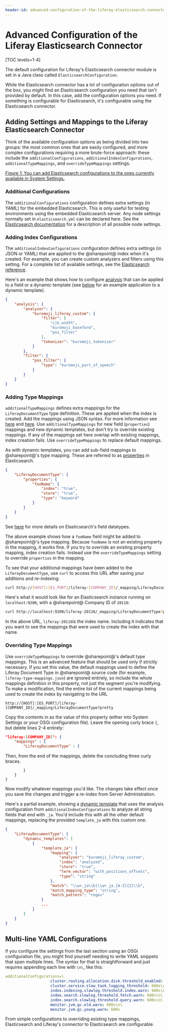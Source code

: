 ```yaml
---
header-id: advanced-configuration-of-the-liferay-elasticsearch-connector
---
```


# Advanced Configuration of the Liferay Elasticsearch Connector

[TOC levels=1-4]

The default configuration for Liferay's Elasticsearch connector module is set
in a Java class called `ElasticsearchConfiguration`.

While the Elasticsearch connector has a lot of configuration options out of the
box, you might find an Elasticsearch configuration you need that isn't provided
by default. In this case, add the configuration options you need. If something
is configurable for Elasticsearch, it's configurable using the Elasticsearch
connector.

## Adding Settings and Mappings to the Liferay Elasticsearch Connector

Think of the available configuration options as being divided into two groups:
the most common ones that are easily configured, and more complex
configurations requiring a more brute-force approach: these include the
`additionalConfigurations`, `additionalIndexConfigurations`,
`additionalTypeMappings`, and `overrideTypeMappings` settings. 

[Figure 1: You can add Elasticsearch configurations to the ones currently available in System Settings.](../../../images/cfg-elasticsearch-additional-configs.png)

### Additional Configurations

The `additionalConfigurations` configuration defines extra settings (in YAML)
for the embedded Elasticsearch. This is only useful for testing environments
using the embedded Elasticsearch server. Any node settings normally set in
`elasticsearch.yml` can be declared here. See the
[Elasticsearch documentation](https://www.elastic.co/guide/en/elasticsearch/reference/7.x/index.html) 
for a description of all possible node settings.

### Adding Index Configurations

The `additionalIndexConfigurations` configuration defines extra settings (in
JSON or YAML) that are applied to the @sharepoint@ index when it's created. For
example, you can create custom analyzers and filters using this setting. For a
complete list of available settings, see the 
[Elasticsearch reference](https://www.elastic.co/guide/en/elasticsearch/reference/7.x/index-modules.html).

Here's an example that shows how to configure 
[analysis](https://www.elastic.co/guide/en/elasticsearch/reference/7.x/index-modules-analysis.html)
that can be applied to a field or a dynamic template (see
[below](#overriding-type-mappings) for an example application to a dynamic
template).

```json
{  
    "analysis": {
        "analyzer": {
            "kuromoji_liferay_custom": {
                "filter": [
                    "cjk_width",
                    "kuromoji_baseform",
                    "pos_filter"
                ],
                "tokenizer": "kuromoji_tokenizer"
            }
        },
        "filter": {
            "pos_filter": {
                "type": "kuromoji_part_of_speech"
            }
        }
    }
}
```

### Adding Type Mappings

`additionalTypeMappings` defines extra mappings for the `LiferayDocumentType`
type definition. These are applied when the index is created. Add the mappings
using JSON syntax. For more information see
[here](https://www.elastic.co/guide/en/elasticsearch/reference/7.x/mapping.html)
and
[here](https://www.elastic.co/guide/en/elasticsearch/reference/7.x/indices-put-mapping.html).
Use `additionalTypeMappings` for new field (`properties`) mappings and new
dynamic templates, but don't try to override existing mappings. If any of the
mappings set here overlap with existing mappings, index creation fails. Use
`overrideTypeMappings` to replace default mappings.

As with dynamic templates, you can add sub-field mappings to @sharepoint@'s type
mapping. These are referred to as
[properties](https://www.elastic.co/guide/en/elasticsearch/reference/7.x/properties.html)
in Elasticsearch.

```json
{ 
    "LiferayDocumentType": {  
        "properties": {   
            "fooName": {
                "index": "true",
                "store": "true",
                "type": "keyword"
            }
        }   
    }
}
```

See
[here](https://www.elastic.co/guide/en/elasticsearch/reference/7.x/mapping-types.html)
for more details on Elasticsearch's field datatypes.

The above example shows how a `fooName` field might be added to @sharepoint@'s type
mapping. Because `fooName` is not an existing property in the mapping, it 
works fine. If you try to override an existing property mapping, index
creation fails. Instead use the `overrideTypeMappings` setting to override
`properties` in the mapping.

To see that your additional mappings have been added to the
`LiferayDocumentType`, use `curl` to access this URL after saving your
additions and re-indexing:

```bash
curl http://[HOST]:[ES_PORT]/liferay-[COMPANY_ID]/_mapping/LiferayDocumentType?pretty
```

Here's what it would look like for an Elasticsearch instance running on
`localhost:9200`, with a @sharepoint@ Company ID of `20116`:

```bash
curl http://localhost:9200/liferay-20116/_mapping/LiferayDocumentType?pretty
```

In the above URL, `liferay-20116`is the index name. Including it indicates that
you want to see the mappings that were used to create the index with that name.

### Overriding Type Mappings

Use `overrideTypeMappings` to override @sharepoint@'s default type mappings. This
is an advanced feature that should be used only if strictly necessary. If you
set this value, the default mappings used to define the Liferay Document Type in
@sharepoint@ source code (for example, `liferay-type-mappings.json`) are ignored
entirely, so include the whole mappings definition in this property, not just
the segment you're modifying. To make a modification, find the entire list of
the current mappings being used to create the index by navigating to the URL

    http://[HOST]:[ES_PORT]/liferay-[COMPANY_ID]/_mapping/LiferayDocumentType?pretty

Copy the contents in as the value of this property (either into System Settings
or your OSGi configuration file). Leave the opening curly brace `{`, but delete
lines 2-4 entirely:

```json
"liferay-[COMPANY_ID]": {
    "mappings" : {
        "LiferayDocumentType" : {
```

Then, from the end of the mappings, delete the concluding three curly braces.

            }
        }
    }

Now modify whatever mappings you'd like. The changes take effect once you save
the changes and trigger a re-index from Server Administration. 

Here's a partial example, showing a 
[dynamic template](https://www.elastic.co/guide/en/elasticsearch/reference/7.x/dynamic-templates.html)
that uses the analysis configuration from `additionalIndexConfigurations` to
analyze all string fields that end with `_ja`. You'd include this with all the
other default mappings, replacing the provided `template_ja` with this custom
one:

```json
{
    "LiferayDocumentType": {
        "dynamic_templates": [
            {
                "template_ja": {
                    "mapping": {
                        "analyzer": "kuromoji_liferay_custom",
                        "index": "analyzed",
                        "store": "true",
                        "term_vector": "with_positions_offsets",
                        "type": "string"
                    },
                    "match": "\\w+_ja\\b|\\w+_ja_[A-Z]{2}\\b",
                    "match_mapping_type": "string",
                    "match_pattern": "regex"
                }
                ...
            }
        ]
    }
}
```

## Multi-line YAML Configurations

If you configure the settings from the last section using an OSGi configuration
file, you might find yourself needing to write YAML snippets that span multiple
lines. The syntax for that is straightforward and just requires appending each
line with `\n\`, like this:

```yaml
additionalConfigurations=\
                    cluster.routing.allocation.disk.threshold_enabled: false\n\
                    cluster.service.slow_task_logging_threshold: 600s\n\
                    index.indexing.slowlog.threshold.index.warn: 600s\n\
                    index.search.slowlog.threshold.fetch.warn: 600s\n\
                    index.search.slowlog.threshold.query.warn: 600s\n\
                    monitor.jvm.gc.old.warn: 600s\n\
                    monitor.jvm.gc.young.warn: 600s
```

From simple configurations to overriding existing type mappings, Elasticsearch
and Liferay's connector to Elasticsearch are configurable.
